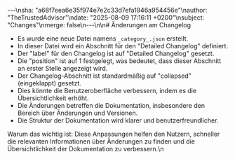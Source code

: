 ---\nsha: "a68f7eea6e35f974e7e2c33d7efa1946a954456e"\nauthor: "TheTrustedAdvisor"\ndate: "2025-08-09 17:16:11 +0200"\nsubject: "Changes"\nmerge: false\n---\n\n# Änderungen am Changelog

- Es wurde eine neue Datei namens `_category_.json` erstellt.
- In dieser Datei wird ein Abschnitt für den "Detailed Changelog" definiert.
- Der "label" für den Changelog ist auf "Detailed Changelog" gesetzt.
- Die "position" ist auf 1 festgelegt, was bedeutet, dass dieser Abschnitt an erster Stelle angezeigt wird.
- Der Changelog-Abschnitt ist standardmäßig auf "collapsed" (eingeklappt) gesetzt.
- Dies könnte die Benutzeroberfläche verbessern, indem es die Übersichtlichkeit erhöht.
- Die Änderungen betreffen die Dokumentation, insbesondere den Bereich über Änderungen und Versionen.
- Die Struktur der Dokumentation wird klarer und benutzerfreundlicher.

Warum das wichtig ist: Diese Anpassungen helfen den Nutzern, schneller die relevanten Informationen über Änderungen zu finden und die Übersichtlichkeit der Dokumentation zu verbessern.\n